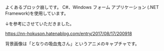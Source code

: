 よくあるブロック崩しです。
C#、Windows フォーム アプリケーション (.NET Framework)を使用しています。

↓を参考にさせていただきました。

https://nn-hokuson.hatenablog.com/entry/2017/08/17/200918

背景画像は「となりの吸血鬼さん」というアニメのキャプチャです。

